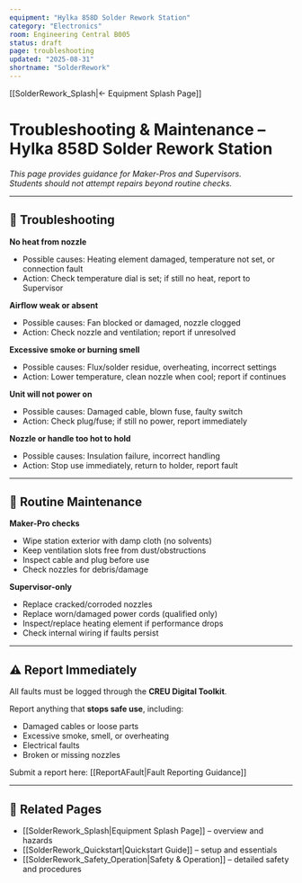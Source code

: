 ```yaml
---
equipment: "Hylka 858D Solder Rework Station"
category: "Electronics"
room: Engineering Central B005
status: draft
page: troubleshooting
updated: "2025-08-31"
shortname: "SolderRework"
---
```


[[SolderRework_Splash|← Equipment Splash Page]]

# Troubleshooting & Maintenance – Hylka 858D Solder Rework Station

*This page provides guidance for <span class="blue-apron">Maker-Pros</span> and <span class="red-apron">Supervisors</span>.  
Students should not attempt repairs beyond routine checks.*  

---

## 🔎 Troubleshooting

**No heat from nozzle**  
- Possible causes: Heating element damaged, temperature not set, or connection fault  
- Action: Check temperature dial is set; if still no heat, report to Supervisor  

**Airflow weak or absent**  
- Possible causes: Fan blocked or damaged, nozzle clogged  
- Action: Check nozzle and ventilation; report if unresolved  

**Excessive smoke or burning smell**  
- Possible causes: Flux/solder residue, overheating, incorrect settings  
- Action: Lower temperature, clean nozzle when cool; report if continues  

**Unit will not power on**  
- Possible causes: Damaged cable, blown fuse, faulty switch  
- Action: Check plug/fuse; if still no power, report immediately  

**Nozzle or handle too hot to hold**  
- Possible causes: Insulation failure, incorrect handling  
- Action: Stop use immediately, return to holder, report fault  

---

## 🧰 Routine Maintenance

**<span class="blue-apron">Maker-Pro</span> checks**  
- Wipe station exterior with damp cloth (no solvents)  
- Keep ventilation slots free from dust/obstructions  
- Inspect cable and plug before use  
- Check nozzles for debris/damage  

**<span class="red-apron">Supervisor</span>-only**  
- Replace cracked/corroded nozzles  
- Replace worn/damaged power cords (qualified only)  
- Inspect/replace heating element if performance drops  
- Check internal wiring if faults persist  

---

## ⚠️ Report Immediately
All faults must be logged through the **CREU Digital Toolkit**.  

Report anything that **stops safe use**, including:  
- Damaged cables or loose parts  
- Excessive smoke, smell, or overheating  
- Electrical faults  
- Broken or missing nozzles  

Submit a report here: [[ReportAFault|Fault Reporting Guidance]]

---

## 🔗 Related Pages
- [[SolderRework_Splash|Equipment Splash Page]] – overview and hazards  
- [[SolderRework_Quickstart|Quickstart Guide]] – setup and essentials  
- [[SolderRework_Safety_Operation|Safety & Operation]] – detailed safety and procedures  
